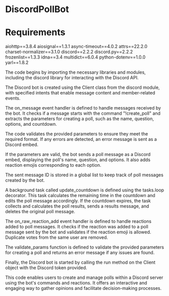 # DiscordPollBot
# Requirements
aiohttp==3.8.4
aiosignal==1.3.1
async-timeout==4.0.2
attrs==22.2.0
charset-normalizer==3.1.0
discord==2.2.2
discord.py==2.2.2
frozenlist==1.3.3
idna==3.4
multidict==6.0.4
python-dotenv==1.0.0
yarl==1.8.2

The code begins by importing the necessary libraries and modules, including the discord library for interacting with the Discord API.

The Discord bot is created using the Client class from the discord module, with specified intents that enable message content and member-related events.

The on_message event handler is defined to handle messages received by the bot. It checks if a message starts with the command "!create_poll" and extracts the parameters for creating a poll, such as the name, question, options, and countdown.

The code validates the provided parameters to ensure they meet the required format. If any errors are detected, an error message is sent as a Discord embed.

If the parameters are valid, the bot sends a poll message as a Discord embed, displaying the poll's name, question, and options. It also adds reaction emojis corresponding to each option.

The sent message ID is stored in a global list to keep track of poll messages created by the bot.

A background task called update_countdown is defined using the tasks.loop decorator. This task calculates the remaining time in the countdown and edits the poll message accordingly. If the countdown expires, the task collects and calculates the poll results, sends a results message, and deletes the original poll message.

The on_raw_reaction_add event handler is defined to handle reactions added to poll messages. It checks if the reaction was added to a poll message sent by the bot and validates if the reaction emoji is allowed. Duplicate votes from the same user are removed.

The validate_params function is defined to validate the provided parameters for creating a poll and returns an error message if any issues are found.

Finally, the Discord bot is started by calling the run method on the Client object with the Discord token provided.

This code enables users to create and manage polls within a Discord server using the bot's commands and reactions. It offers an interactive and engaging way to gather opinions and facilitate decision-making processes.
